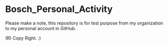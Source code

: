 # Bosch_Personal_Activity
Please make a note, this repository is for test purpose from my organization to my personal account in GitHub.

(R) Copy Right. :)
